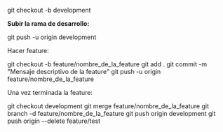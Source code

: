 git checkout -b development



**Subir la rama de desarrollo:**

git push -u origin development

Hacer feature:

git checkout -b feature/nombre_de_la_feature
git add .
git commit -m "Mensaje descriptivo de la feature"
git push -u origin feature/nombre_de_la_feature

Una vez terminada la feature:

git checkout development
git merge feature/nombre_de_la_feature
git branch -d feature/nombre_de_la_feature
git push origin development
git push origin --delete feature/test